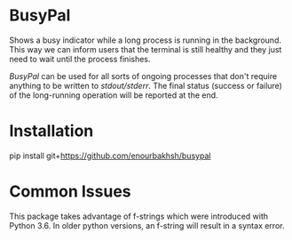 # BusyPal
Shows a busy indicator while a long process is running in the background. This way we can inform users that the terminal is still healthy and they just need to wait until the process finishes. 

*BusyPal* can be used for all sorts of ongoing processes that don't require anything to be written to *stdout/stderr*. The final status (success or failure) of the long-running operation will be reported at the end.

# Installation
pip install git+https://github.com/enourbakhsh/busypal

# Common Issues
This package takes advantage of f-strings which were introduced with Python 3.6. In older python versions, an f-string will result in a syntax error.
